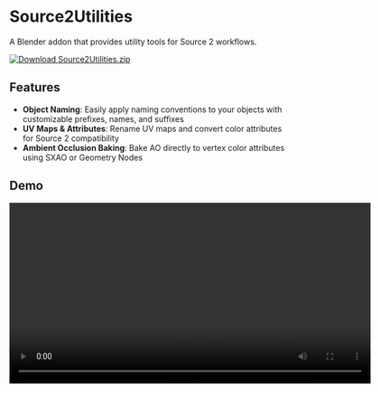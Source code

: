 # Source2Utilities

A Blender addon that provides utility tools for Source 2 workflows.

<a href="https://github.com/dertwist/Source2Utilities/raw/main/Source2Utilities.zip">
  <img src="https://img.shields.io/badge/Download-Source2Utilities.zip-green?style=for-the-badge" alt="Download Source2Utilities.zip">
</a>

## Features

- **Object Naming**: Easily apply naming conventions to your objects with customizable prefixes, names, and suffixes
- **UV Maps & Attributes**: Rename UV maps and convert color attributes for Source 2 compatibility
- **Ambient Occlusion Baking**: Bake AO directly to vertex color attributes using SXAO or Geometry Nodes

## Demo

<video controls width="640">
  <source src="https://github.com/dertwist/Source2Utilities/raw/main/readme/demo.mp4" type="video/mp4">
  Your browser does not support the video tag.
</video>
